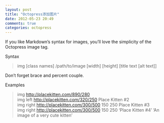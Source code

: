 ```yaml
---
layout: post
title: "Octopress添加图片"
date: 2012-05-23 20:49
comments: true
categories: octopress
---
```



If you like Markdown’s syntax for images, you’ll love the simplicity of the Octopress image tag.

Syntax

>img [class names] /path/to/image [width] [height] [title text [alt text]]


Don’t forget brace and percent couple.

<!--more-->

Examples

>img http://placekitten.com/890/280   
img left http://placekitten.com/320/250 Place Kitten #2   
img right http://placekitten.com/300/500 150 250 Place Kitten #3   
img right http://placekitten.com/300/500 150 250 ‘Place Kitten #4’ ‘An image of a very cute kitten’